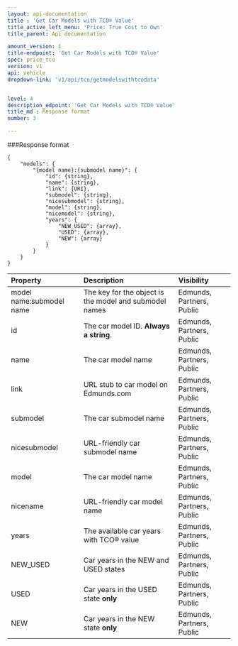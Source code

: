 ```yaml
---
layout: api-documentation
title : 'Get Car Models with TCO® Value'
title_active_left_menu: 'Price: True Cost to Own'
title_parent: Api documentation

amount_version: 1
title-endpoint: 'Get Car Models with TCO® Value'
spec: price_tco
version: v1
api: vehicle
dropdown-link: 'v1/api/tco/getmodelswithtcodata'


level: 4
description_edpoint: 'Get Car Models with TCO® Value'
title_md : Response format
number: 3

---
```


###Response format

	{
	    "models": {
	        "{model name}:{submodel name}": {
	            "id": {string},
	            "name": {string},
	            "link": {URI},
	            "submodel": {string},
	            "nicesubmodel": {string},
	            "model": {string},
	            "nicemodel": {string},
	            "years": {
	                "NEW_USED": {array},
	                "USED": {array},
					"NEW": {array}
	            }
	        }
	    }
	}
	
| Property      					| Description                                              	| Visibility                |
|:----------------------------------|:----------------------------------------------------------|:------------------------- |
| model name\:submodel name         | The key for the object is the model and submodel names   	| Edmunds, Partners, Public |
| id						        | The car model ID. **Always a string**.				   	| Edmunds, Partners, Public |
| name						        | The car model name									   	| Edmunds, Partners, Public |
| link 						        | URL stub to car model on Edmunds.com					   	| Edmunds, Partners, Public |
| submodel					        | The car submodel name									   	| Edmunds, Partners, Public |
| nicesubmodel				        | URL-friendly car submodel name						   	| Edmunds, Partners, Public |
| model						        | The car model name									   	| Edmunds, Partners, Public |
| nicename					        | URL-friendly car model name			   					| Edmunds, Partners, Public |
| years						        | The available car years with TCO® value				   	| Edmunds, Partners, Public |
| NEW_USED					        | Car years in the NEW and USED states					   	| Edmunds, Partners, Public |
| USED						        | Car years in the USED state **only**						| Edmunds, Partners, Public |
| NEW						        | Car years in the NEW state **only**						| Edmunds, Partners, Public |
